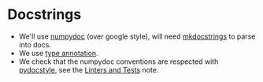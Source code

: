 # Docstrings

- We'll use [numpydoc](https://numpydoc.readthedocs.io/en/latest/format.html) (over google style), will need [mkdocstrings](https://mkdocstrings.github.io/griffe/docstrings/#parsers-features) to parse into docs.
- We use [type annotation](https://docs.python.org/3/library/typing.html).
- We check that the numpydoc conventions are respected with [pydocstyle](http://www.pydocstyle.org/en/latest/), see the [Linters and Tests](05-linters-and-tests.md#linters) note.
